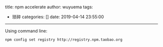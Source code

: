 title: npm accelerate
author: wuyuema
tags:
  - 琐碎
categories: []
date: 2019-04-14 23:55:00
---
Using command line:  
```bash
npm config set registry http://registry.npm.taobao.org
```